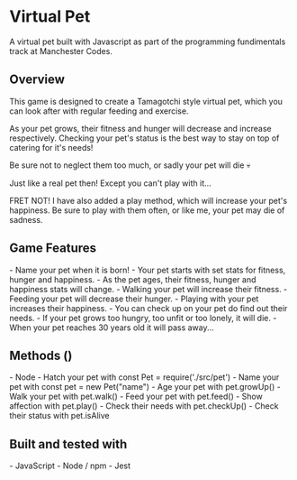<h1>Virtual Pet</h1>

A virtual pet built with Javascript as part of the programming fundimentals track at Manchester Codes. 

<h2>Overview</h2>

<p>This game is designed to create a Tamagotchi style virtual pet, which you can look after with regular feeding and exercise. 

As your pet grows, their fitness and hunger will decrease and increase respectively. Checking your pet's status is the best way to stay on top of catering for it's needs!

Be sure not to neglect them too much, or sadly your pet will die 💀 

Just like a real pet then! Except you can't play with it...

FRET NOT! I have also added a play method, which will increase your pet's happiness. Be sure to play with them often, or like me, your pet may die of sadness.</p>

<h2>Game Features</h2>
<p>
- Name your pet when it is born!
- Your pet starts with set stats for fitness, hunger and happiness.
- As the pet ages, their fitness, hunger and happiness stats will change. 
- Walking your pet will increase their fitness. 
- Feeding your pet will decrease their hunger.
- Playing with your pet increases their happiness.
- You can check up on your pet do find out their needs.
- If your pet grows too hungry, too unfit or too lonely, it will die.
- When your pet reaches 30 years old it will pass away...
</p>
<h2>Methods ()</h2>
<p>
- Node
- Hatch your pet with const Pet = require('./src/pet')
- Name your pet with const pet = new Pet("name")
- Age your pet with pet.growUp()
- Walk your pet with pet.walk()
- Feed your pet with pet.feed()
- Show affection with pet.play()
- Check their needs with pet.checkUp()
- Check their status with pet.isAlive
</p>
<h2>Built and tested with</h2>
<p>
- JavaScript
- Node / npm
- Jest
</p>